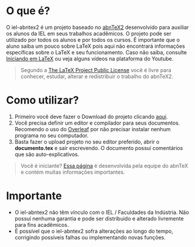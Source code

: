 # O que é?

O iel-abntex2 é um projeto baseado no [abnTeX2](https://github.com/abntex/abntex2) desenvolvido para auxiliar os alunos da IEL em seus trabalhos acadêmicos. O projeto pode ser utilizado por todos os alunos e por todos os cursos.
É importante que o aluno saiba um pouco sobre LaTeX pois aqui não encontrará informações específicas sobre o LaTeX e seu funcionamento. Caso não saiba, consulte [Iniciando em LaTeX](https://github.com/abntex/abntex2/wiki/PorOndeComecar) ou veja alguns vídeos na plataforma do Youtube.

> Segundo a [The LaTeX Project Public License](http://www.latex-project.org/lppl.txt) você é livre para conhecer, estudar, alterar e redistribuir o trabalho do abnTeX2.

# Como utilizar?

 1. Primeiro você deve fazer o Download do projeto clicando [aqui](https://github.com/erikdenisrs97/iel-abntex2/archive/refs/heads/main.zip).
 2. Você precisa definir um editor e compilador para seus documentos. Recomendo o uso do [Overleaf](pt.overleaf.com) por não precisar instalar nenhum programa no seu computador.
 3. Basta fazer o upload projeto no seu editor preferido, abrir o **documento.tex** e sair escrevendo. O documento possuí comentários que são auto-explicativos.
 
> Você é iniciante? [Essa página](http://www.abntex.net.br/) é desenvolvida pela equipe do abnTeX e contém muitas informações importantes.
# Importante

 - O iel-abntex2 não têm vínculo com o IEL / Faculdades da Indústria.
   Não possuí nenhuma garantia e pode ser distribuido e alterado livremente para fins acadêmicos.
 - É possível que o iel-abntex2 sofra alterações ao longo do tempo,
   corrigindo possíveis falhas ou implementando novas funções.

